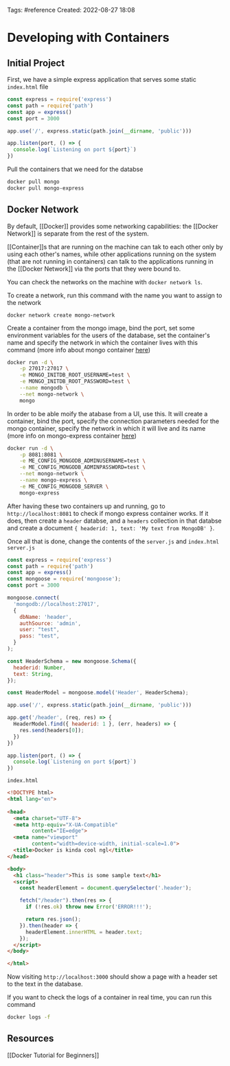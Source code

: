 Tags: #reference 
Created: 2022-08-27 18:08

# Developing with Containers
## Initial Project
First, we have a simple express application that serves some static `index.html` file
```js
const express = require('express')
const path = require('path')
const app = express()
const port = 3000

app.use('/', express.static(path.join(__dirname, 'public')))

app.listen(port, () => {
  console.log(`Listening on port ${port}`)
})
```

Pull the containers that we need for the databse
```sh
docker pull mongo
docker pull mongo-express
```

## Docker Network
By default, [[Docker]] provides some networking capabilities: the [[Docker Network]] is separate from the rest of the system.

[[Container]]s that are running on the machine can tak to each other only by using each other's names, while other applications running on the system (that are not running in containers) can talk to the applications running in the [[Docker Network]] via the ports that they were bound to.

You can check the networks on the machine with `docker network ls`.

To create a network, run this command with the name you want to assign to the network
```
docker network create mongo-network
```

Create a container from the mongo image, bind the port, set some environment variables for the users of the database, set the container's name and specify the network in which the container lives with this command (more info about mongo container [here](https://hub.docker.com/_/mongo))
```sh
docker run -d \
	-p 27017:27017 \
	-e MONGO_INITDB_ROOT_USERNAME=test \
	-e MONGO_INITDB_ROOT_PASSWORD=test \
	--name mongodb \
	--net mongo-network \
	mongo
```

In order to be able moify the atabase from a UI, use this. It will create a container, bind the port, specify the connection parameters needed for the mongo container, specify the network in which it will live and its name (more info on mongo-express container [here](https://hub.docker.com/_/mongo-express))
```sh
docker run -d \
	-p 8081:8081 \
	-e ME_CONFIG_MONGODB_ADMINUSERNAME=test \
	-e ME_CONFIG_MONGODB_ADMINPASSWORD=test \
	--net mongo-network \
	--name mongo-express \
	-e ME_CONFIG_MONGODB_SERVER \
	mongo-express
```

After having these two containers up and running, go to `http://localhost:8081` to check if mongo express container works. If it does, then create a `header` databse, and a `headers` collection in that databse and create a document `{ headerid: 1, text: 'My text from MongoDB' }`.

Once all that is done, change the contents of the `server.js` and `index.html`
`server.js`
```js
const express = require('express')
const path = require('path')
const app = express()
const mongoose = require('mongoose');
const port = 3000

mongoose.connect(
  'mongodb://localhost:27017',
  {
    dbName: 'header',
    authSource: 'admin',
    user: "test",
    pass: "test",
  }
);

const HeaderSchema = new mongoose.Schema({
  headerid: Number,
  text: String,
});

const HeaderModel = mongoose.model('Header', HeaderSchema);

app.use('/', express.static(path.join(__dirname, 'public')))

app.get('/header', (req, res) => {
  HeaderModel.find({ headerid: 1 }, (err, headers) => {
    res.send(headers[0]);
  })
})

app.listen(port, () => {
  console.log(`Listening on port ${port}`)
})
```

`index.html`
```html
<!DOCTYPE html>
<html lang="en">
  
<head>
  <meta charset="UTF-8">
  <meta http-equiv="X-UA-Compatible"
        content="IE=edge">
  <meta name="viewport"
        content="width=device-width, initial-scale=1.0">
  <title>Docker is kinda cool ngl</title>
</head>

<body>
  <h1 class="header">This is some sample text</h1>
  <script>
    const headerElement = document.querySelector('.header');

    fetch("/header").then(res => {
      if (!res.ok) throw new Error('ERROR!!!');

      return res.json();
    }).then(header => {
      headerElement.innerHTML = header.text;
    });
  </script>
</body>

</html>
```

Now visiting `http://localhost:3000` should show a page with a header set to the text in the database.

If you want to check the logs of a container in real time, you can run this command
```sh
docker logs -f
```

## Resources
[[Docker Tutorial for Beginners]]